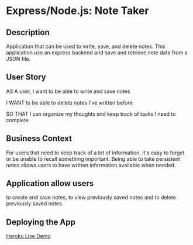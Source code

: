 # Express/Node.js: Note Taker

## Description

Application that can be used to write, save, and delete notes. This application  use an express backend and save and retrieve note data from a JSON file.

## User Story

AS A user, I want to be able to write and save notes

I WANT to be able to delete notes I've written before

SO THAT I can organize my thoughts and keep track of tasks I need to complete

## Business Context

For users that need to keep track of a lot of information, it's easy to forget or be unable to recall something important. Being able to take persistent notes allows users to have written information available when needed.

## Application allow users

 to create and save notes, to view previously saved notes and to delete previously saved notes.

## Deploying the App

 [Heroku Live Demo](https://take-your-notes-here.herokuapp.com) 

